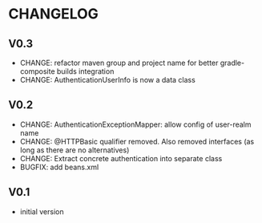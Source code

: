 # CHANGELOG

## V0.3
* CHANGE: refactor maven group and project name for better gradle-composite builds integration
* CHANGE: AuthenticationUserInfo is now a data class

## V0.2
* CHANGE: AuthenticationExceptionMapper: allow config of user-realm name
* CHANGE: @HTTPBasic qualifier removed. Also removed interfaces (as long as there are no alternatives)
* CHANGE: Extract concrete authentication into separate class
* BUGFIX: add beans.xml

## V0.1
* initial version